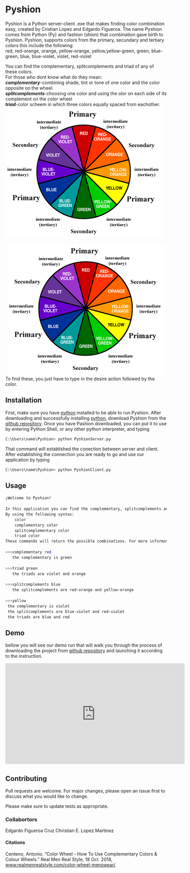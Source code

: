 # Pyshion

Pyshion is a Python server-client .exe that makes finding color combination easy, created by Cristian Lopez and Edgardo Figueroa. The name Pyshion comes from Python (Py) and fashion (shion) that combination gave birth to Pyshion. Pyshion, supports colors from the primary, secundary and tertiary colors this include the following:  
red, red-orange, orange, yellow-orange, yellow,yellow-green, green, blue-green, blue, blue-violet, violet, red-violet  
  
You can find the complementary, splitcomplements and triad of any of these colors.  
For those who dont know what do they mean:   
***complementary***-combining shade, tint or tone of one color and the color opposite on the wheel.    
***splitcomplements***-choosing one color and using the olor on each side of its complement on the color wheel   
***triad***-color scheem in which three colors equally spaced from eachother.  
![alt text](https://github.com/Gardy291/Pyshion/blob/master/color_wheel.png)  
<div style="text-align:center"><img src="https://github.com/Gardy291/Pyshion/blob/master/color_wheel.png" /></div>
To find these, you just have to type in the desire action followed by the color.  

## Installation

First, make sure you have [python](https://www.python.org/downloads/) installed to be able to run Pyshion.
After downloading and successfully installing [python](https://www.python.org/downloads/), download Pyshion from the [github repository](https://github.com/Gardy291/Pyshion.git). Once you have Pashion downloaded, you can put it to use by entering Python Shell, or any other python interpreter, and typing 

```bash
C:\Users\name\Pyshion> python PyshionServer.py
```
That command will established the conection between server and client. After establishing the connection you are ready to go and use our application by typing
```bash
C:\Users\name\Pyshion> python PyshionClient.py
```
## Usage
```bash
¡Welcome to Pyshion! 

In this application you can find the complementary, splitcomplements and triad colors 
By using the following syntax: 
	color
	complementary color
	splitcomplementary color
	triad color
These commands will return the possible combinations. For more information type help.

>>>complementary red
   the complementary is green

>>>triad green
   the triads are violet and orange

>>>splitcomplements blue
   the splitcomplements are red-orange and yellow-orange

>>>yellow
 the complementary is violet
 the splitcomplements are blue-violet and red-violet
 the triads are blue and red
```
## Demo
bellow you will see our demo run that will walk you through the process of downloading the project from [github repository](https://github.com/Gardy291/Pyshion.git) and launching it according to the instruction.

<iframe width="560" height="315" src="https://www.youtube.com/embed/Lbfe3-v7yE0" frameborder="0" allow="accelerometer; autoplay; encrypted-media; gyroscope; picture-in-picture" allowfullscreen></iframe>

## Contributing
Pull requests are welcome. For major changes, please open an issue first to discuss what you would like to change.

Please make sure to update tests as appropriate.
### Collabortors
Edgardo Figueroa Cruz
Christian E. Lopez Martinez  
#### Citations
Centeno, Antonio. “Color Wheel - How To Use Complementary Colors &amp; Colour Wheels.” Real Men Real Style, 18 Oct. 2018, www.realmenrealstyle.com/color-wheel-menswear/.

